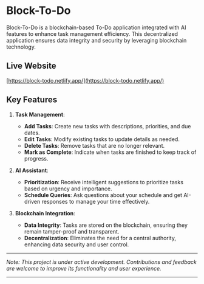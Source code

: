 # Block-To-Do

Block-To-Do is a blockchain-based To-Do application integrated with AI features to enhance task management efficiency. This decentralized application ensures data integrity and security by leveraging blockchain technology.

## Live Website

[https://block-todo.netlify.app/](https://block-todo.netlify.app/)

## Key Features

1. **Task Management**:
   - **Add Tasks**: Create new tasks with descriptions, priorities, and due dates.
   - **Edit Tasks**: Modify existing tasks to update details as needed.
   - **Delete Tasks**: Remove tasks that are no longer relevant.
   - **Mark as Complete**: Indicate when tasks are finished to keep track of progress.

2. **AI Assistant**:
   - **Prioritization**: Receive intelligent suggestions to prioritize tasks based on urgency and importance.
   - **Schedule Queries**: Ask questions about your schedule and get AI-driven responses to manage your time effectively.

3. **Blockchain Integration**:
   - **Data Integrity**: Tasks are stored on the blockchain, ensuring they remain tamper-proof and transparent.
   - **Decentralization**: Eliminates the need for a central authority, enhancing data security and user control.

---

*Note: This project is under active development. Contributions and feedback are welcome to improve its functionality and user experience.*

---
